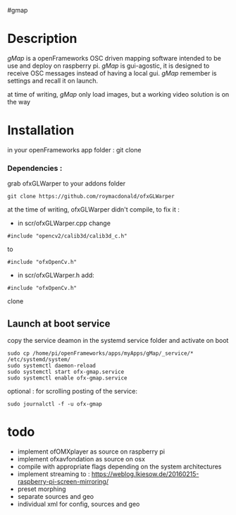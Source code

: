 #gmap

# Description

*gMap* is a openFrameworks OSC driven mapping software intended to be use and deploy on raspberry pi.
*gMap* is gui-agostic, it is designed to receive OSC messages instead of having a local gui.
*gMap* remember is settings and recall it on launch.

at time of writing, *gMap* only load images, but a working video solution is on the way

# Installation

in your openFrameworks app folder :
git clone



### Dependencies :
grab ofxGLWarper to your addons folder
```
git clone https://github.com/roymacdonald/ofxGLWarper
```
at the time of writing, ofxGLWarper didn't compile, to fix it :

* in scr/ofxGLWarper.cpp change
```
#include "opencv2/calib3d/calib3d_c.h"
```
to
```
#include "ofxOpenCv.h"
```

* in scr/ofxGLWarper.h add:
```
#include "ofxOpenCv.h"
```

clone

## Launch at boot service


copy the service deamon in the systemd service folder and activate on boot
```
sudo cp /home/pi/openFrameworks/apps/myApps/gMap/_service/* /etc/systemd/system/
sudo systemctl daemon-reload
sudo systemctl start ofx-gmap.service
sudo systemctl enable ofx-gmap.service
```

optional : for scrolling posting of the service:
```
sudo journalctl -f -u ofx-gmap
```


# todo

* implement ofOMXplayer as source on raspberry pi
* implement ofxavfondation as source on osx
* compile with appropriate flags depending on the system architectures
* implement streaming to : https://weblog.lkiesow.de/20160215-raspberry-pi-screen-mirroring/
* preset morphing
* separate sources and geo
* individual xml for config, sources and geo
